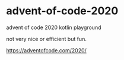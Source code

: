 # advent-of-code-2020
advent of code 2020 kotlin playground

not very nice or efficient but fun.

https://adventofcode.com/2020/